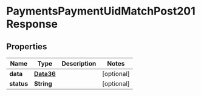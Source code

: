 

# PaymentsPaymentUidMatchPost201Response


## Properties

Name | Type | Description | Notes
------------ | ------------- | ------------- | -------------
**data** | [**Data36**](Data36.md) |  |  [optional]
**status** | **String** |  |  [optional]



